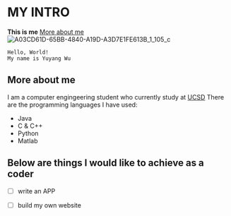 # MY INTRO
**This is me**
[More about me](#more)
![A03CD61D-65BB-4840-A19D-A3D7E1FE613B_1_105_c](https://user-images.githubusercontent.com/81449402/135026985-38fd1b00-57cd-4b10-b6f2-52e36c25ec93.jpeg)

```
Hello, World!
My name is Yuyang Wu
```

## More about me
I am a computer engingeering student who currently study at [UCSD](https://ucsd.edu/) 
There are the programming languages I have used:
- Java
- C & C++
- Python
- Matlab

## Below are things l would like to achieve as a coder
- [ ] write an APP
- [ ] build my own website

